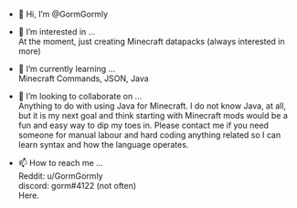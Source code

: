 - 👋 Hi, I’m @GormGormly

- 👀 I’m interested in ...\
  At the moment, just creating Minecraft datapacks (always interested in more)
  
  
- 🌱 I’m currently learning ...\
  Minecraft Commands, JSON, Java
  
  
- 💞️ I’m looking to collaborate on ...\
  Anything to do with using Java for Minecraft. I do not know Java, at all, but it is my next goal and think starting with Minecraft mods would be a fun and easy way to dip my toes in. Please contact me if you need someone for manual labour and hard coding anything related so I can learn syntax and how the language operates.

- 📫 How to reach me ...\
  Reddit: u/GormGormly\
  discord: gorm#4122 (not often)\
  Here.
  
<!---
GormGormly/GormGormly is a ✨ special ✨ repository because its `README.md` (this file) appears on your GitHub profile.
You can click the Preview link to take a look at your changes.
--->
